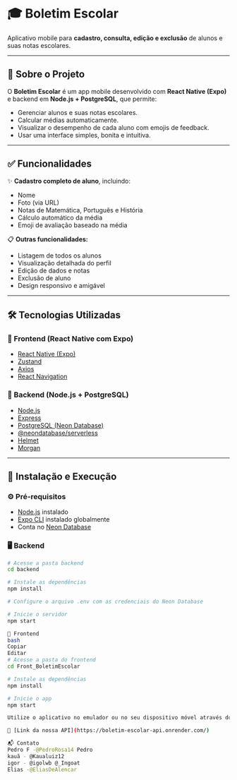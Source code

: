 # 🎓 Boletim Escolar

Aplicativo mobile para **cadastro, consulta, edição e exclusão** de alunos e suas notas escolares.

---

## 📘 Sobre o Projeto

O **Boletim Escolar** é um app mobile desenvolvido com **React Native (Expo)** e backend em **Node.js + PostgreSQL**, que permite:

- Gerenciar alunos e suas notas escolares.
- Calcular médias automaticamente.
- Visualizar o desempenho de cada aluno com emojis de feedback.
- Usar uma interface simples, bonita e intuitiva.

---

## ✅ Funcionalidades

✨ **Cadastro completo de aluno**, incluindo:
- Nome
- Foto (via URL)
- Notas de Matemática, Português e História
- Cálculo automático da média
- Emoji de avaliação baseado na média

📋 **Outras funcionalidades:**
- Listagem de todos os alunos
- Visualização detalhada do perfil
- Edição de dados e notas
- Exclusão de aluno
- Design responsivo e amigável

---

## 🛠 Tecnologias Utilizadas

### 🔹 Frontend (React Native com Expo)
- [React Native (Expo)](https://expo.dev/)
- [Zustand](https://github.com/pmndrs/zustand)
- [Axios](https://axios-http.com/)
- [React Navigation](https://reactnavigation.org/)

### 🔸 Backend (Node.js + PostgreSQL)
- [Node.js](https://nodejs.org/)
- [Express](https://expressjs.com/)
- [PostgreSQL (Neon Database)](https://neon.tech/)
- [@neondatabase/serverless](https://www.npmjs.com/package/@neondatabase/serverless)
- [Helmet](https://helmetjs.github.io/)
- [Morgan](https://www.npmjs.com/package/morgan)

---

## 🚀 Instalação e Execução

### ⚙️ Pré-requisitos

- [Node.js](https://nodejs.org/) instalado
- [Expo CLI](https://docs.expo.dev/get-started/installation/) instalado globalmente
- Conta no [Neon Database](https://neon.tech/)

### 🖥 Backend

```bash
# Acesse a pasta backend
cd backend

# Instale as dependências
npm install

# Configure o arquivo .env com as credenciais do Neon Database

# Inicie o servidor
npm start

📱 Frontend
bash
Copiar
Editar
# Acesse a pasta do frontend
cd Front_BoletimEscolar

# Instale as dependências
npm install

# Inicie o app
npm start

Utilize o aplicativo no emulador ou no seu dispositivo móvel através do Expo Go.

🔗 [Link da nossa API](https://boletim-escolar-api.onrender.com/)

📬 Contato
Pedro F -@PedroRosa14 Pedro
kauã - @Kaualuiz12
igor - @igolwb @_Ingoat
Elias -@EliasDeAlencar
